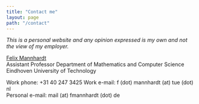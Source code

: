 ```yaml
---
title: "Contact me"
layout: page
path: "/contact"
---
```


_This is a personal website and any opinion expressed is my own and not the view of my employer._

[Felix Mannhardt](https://www.tue.nl/staff/f.mannhardt)  
Assistant Professor
Department of Mathematics and Computer Science   
Eindhoven University of Technology

Work phone: +31 40 247 3425 
Work e-mail: f (dot) mannhardt (at) tue (dot) nl  
Personal e-mail: mail (at) fmannhardt (dot) de